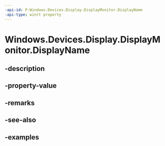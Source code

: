 ```yaml
---
-api-id: P:Windows.Devices.Display.DisplayMonitor.DisplayName
-api-type: winrt property
---
```


<!-- Property syntax.
public string DisplayName { get; }
-->

# Windows.Devices.Display.DisplayMonitor.DisplayName

## -description

## -property-value

## -remarks

## -see-also

## -examples

